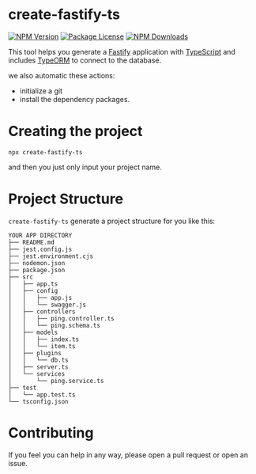 # create-fastify-ts

<a href="https://www.npmjs.com/package/create-fastify-ts" target="_blank"><img src="https://img.shields.io/npm/v/create-fastify-ts.svg" alt="NPM Version" /></a>
<a href="https://www.npmjs.com/package/create-fastify-ts" target="_blank"><img src="https://img.shields.io/npm/l/create-fastify-ts.svg" alt="Package License" /></a>
<a href="https://www.npmjs.com/package/create-fastify-ts" target="_blank"><img src="https://img.shields.io/npm/dm/create-fastify-ts.svg" alt="NPM Downloads" /></a>


This tool helps you generate a [Fastify](https://www.fastify.io/) application with [TypeScript](https://www.npmjs.com/package/typescript) and  includes [TypeORM](https://typeorm.io) to connect to the database.

we also automatic these actions:
* initialize a git
* install the dependency packages.
# Creating the project
```
npx create-fastify-ts
```
and then you just only input your project name.

# Project Structure
`create-fastify-ts` generate a project structure for you like this:
```
YOUR APP DIRECTORY
├── README.md
├── jest.config.js
├── jest.environment.cjs
├── nodemon.json
├── package.json
├── src
│   ├── app.ts
│   ├── config
│   │   ├── app.js
│   │   └── swagger.js
│   ├── controllers
│   │   ├── ping.controller.ts
│   │   └── ping.schema.ts
│   ├── models
│   │   ├── index.ts
│   │   └── item.ts
│   ├── plugins
│   │   └── db.ts
│   ├── server.ts
│   └── services
│       └── ping.service.ts
├── test
│   └── app.test.ts
└── tsconfig.json
```

# Contributing
If you feel you can help in any way, please open a pull request or open an issue.
